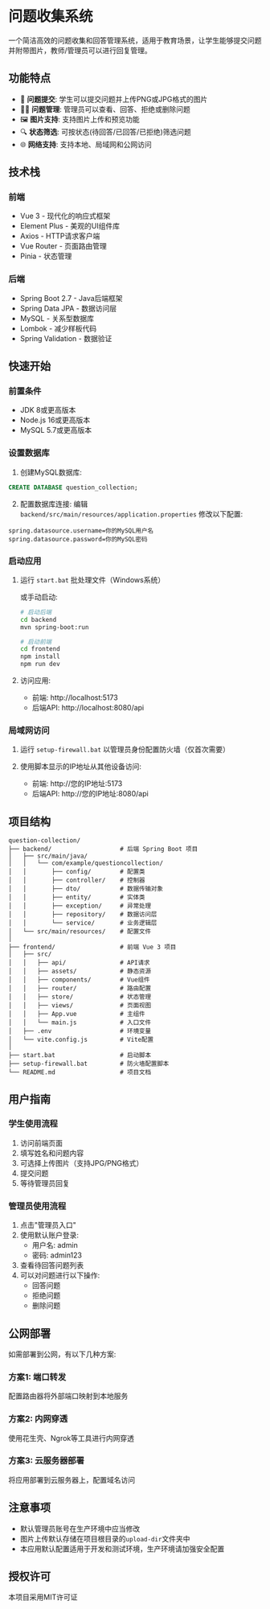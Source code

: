 # 问题收集系统

一个简洁高效的问题收集和回答管理系统，适用于教育场景，让学生能够提交问题并附带图片，教师/管理员可以进行回复管理。

## 功能特点

- 📝 **问题提交**: 学生可以提交问题并上传PNG或JPG格式的图片
- 👨‍🏫 **问题管理**: 管理员可以查看、回答、拒绝或删除问题
- 🖼️ **图片支持**: 支持图片上传和预览功能
- 🔍 **状态筛选**: 可按状态(待回答/已回答/已拒绝)筛选问题
- 🌐 **网络支持**: 支持本地、局域网和公网访问

## 技术栈

### 前端
- Vue 3 - 现代化的响应式框架
- Element Plus - 美观的UI组件库
- Axios - HTTP请求客户端
- Vue Router - 页面路由管理
- Pinia - 状态管理

### 后端
- Spring Boot 2.7 - Java后端框架
- Spring Data JPA - 数据访问层
- MySQL - 关系型数据库
- Lombok - 减少样板代码
- Spring Validation - 数据验证

## 快速开始

### 前置条件

- JDK 8或更高版本
- Node.js 16或更高版本
- MySQL 5.7或更高版本

### 设置数据库

1. 创建MySQL数据库:
```sql
CREATE DATABASE question_collection;
```

2. 配置数据库连接:
编辑 `backend/src/main/resources/application.properties` 修改以下配置:
```properties
spring.datasource.username=你的MySQL用户名
spring.datasource.password=你的MySQL密码
```

### 启动应用

1. 运行 `start.bat` 批处理文件（Windows系统）
   
   或手动启动:

   ```bash
   # 启动后端
   cd backend
   mvn spring-boot:run
   
   # 启动前端
   cd frontend
   npm install
   npm run dev
   ```

2. 访问应用:
   - 前端: http://localhost:5173
   - 后端API: http://localhost:8080/api

### 局域网访问

1. 运行 `setup-firewall.bat` 以管理员身份配置防火墙（仅首次需要）
   
2. 使用脚本显示的IP地址从其他设备访问:
   - 前端: http://您的IP地址:5173
   - 后端API: http://您的IP地址:8080/api

## 项目结构

```
question-collection/
├── backend/                   # 后端 Spring Boot 项目
│   ├── src/main/java/
│   │   └── com/example/questioncollection/
│   │       ├── config/        # 配置类
│   │       ├── controller/    # 控制器
│   │       ├── dto/           # 数据传输对象
│   │       ├── entity/        # 实体类
│   │       ├── exception/     # 异常处理
│   │       ├── repository/    # 数据访问层
│   │       └── service/       # 业务逻辑层
│   └── src/main/resources/    # 配置文件
│
├── frontend/                  # 前端 Vue 3 项目
│   ├── src/
│   │   ├── api/               # API请求
│   │   ├── assets/            # 静态资源
│   │   ├── components/        # Vue组件
│   │   ├── router/            # 路由配置
│   │   ├── store/             # 状态管理
│   │   ├── views/             # 页面视图
│   │   ├── App.vue            # 主组件
│   │   └── main.js            # 入口文件
│   ├── .env                   # 环境变量
│   └── vite.config.js         # Vite配置
│
├── start.bat                  # 启动脚本
├── setup-firewall.bat         # 防火墙配置脚本
└── README.md                  # 项目文档
```

## 用户指南

### 学生使用流程

1. 访问前端页面
2. 填写姓名和问题内容
3. 可选择上传图片（支持JPG/PNG格式）
4. 提交问题
5. 等待管理员回复

### 管理员使用流程

1. 点击"管理员入口"
2. 使用默认账户登录:
   - 用户名: admin
   - 密码: admin123
3. 查看待回答问题列表
4. 可以对问题进行以下操作:
   - 回答问题
   - 拒绝问题
   - 删除问题

## 公网部署

如需部署到公网，有以下几种方案:

### 方案1: 端口转发
配置路由器将外部端口映射到本地服务

### 方案2: 内网穿透
使用花生壳、Ngrok等工具进行内网穿透

### 方案3: 云服务器部署
将应用部署到云服务器上，配置域名访问

## 注意事项

- 默认管理员账号在生产环境中应当修改
- 图片上传默认存储在项目根目录的`upload-dir`文件夹中
- 本应用默认配置适用于开发和测试环境，生产环境请加强安全配置

## 授权许可

本项目采用MIT许可证 